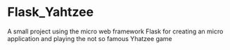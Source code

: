 # Flask_Yahtzee
A small project using the micro web framework Flask for creating an micro application and playing the not so famous Yhatzee game
